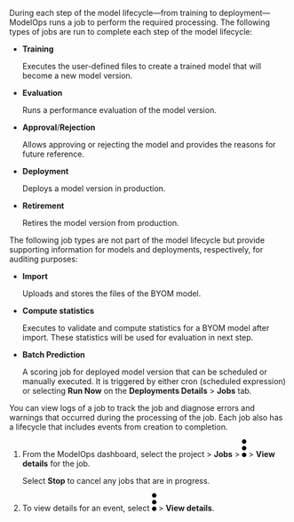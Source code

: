 During each step of the model lifecycle—from training to deployment—ModelOps runs a job to perform the required processing. The following types of jobs are run to complete each step of the model lifecycle:

-   **Training**

    Executes the user-defined files to create a trained model that will become a new model version.


-   **Evaluation**

    Runs a performance evaluation of the model version.


-   **Approval**/**Rejection**

    Allows approving or rejecting the model and provides the reasons for future reference.


-   **Deployment**

    Deploys a model version in production.


-   **Retirement**

    Retires the model version from production.


The following job types are not part of the model lifecycle but provide supporting information for models and deployments, respectively, for auditing purposes:

-   **Import**

    Uploads and stores the files of the BYOM model.


-   **Compute statistics**

    Executes to validate and compute statistics for a BYOM model after import. These statistics will be used for evaluation in next step.


-   **Batch Prediction**

    A scoring job for deployed model version that can be scheduled or manually executed. It is triggered by either cron (scheduled expression) or selecting **Run Now** on the **Deployments Details** > **Jobs** tab.


You can view logs of a job to track the job and diagnose errors and warnings that occurred during the processing of the job. Each job also has a lifecycle that includes events from creation to completion.

1.  From the ModelOps dashboard, select the project > **Jobs** > ![kebab menu](Images/zsz1597101912145.svg) > **View details** for the job.

    Select **Stop** to cancel any jobs that are in progress.


1.  To view details for an event, select ![kebab menu](Images/kxu1689287376217.svg) > **View details**.


